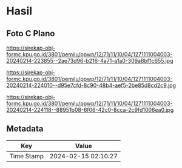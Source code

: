 # Hasil

## Foto C Plano

https://sirekap-obj-formc.kpu.go.id/3801/pemilu/ppwp/12/71/11/10/04/1271111004003-20240214-223855--2ae73d96-b216-4a71-a1a0-309a8bf1c655.jpg

https://sirekap-obj-formc.kpu.go.id/3801/pemilu/ppwp/12/71/11/10/04/1271111004003-20240214-224010--d95e7cfd-8c90-48b4-aef5-2be85d8cd2c9.jpg

https://sirekap-obj-formc.kpu.go.id/3801/pemilu/ppwp/12/71/11/10/04/1271111004003-20240214-224118--88951b08-6f06-42c0-8cca-2c9fd1006ea0.jpg


## Metadata

| Key        | Value               |
| ---------- | ------------------- |
| Time Stamp | 2024-02-15 02:10:27 |



